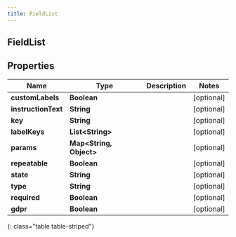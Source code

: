 ```yaml
---
title: FieldList
---
```

## FieldList


## Properties

| Name | Type | Description | Notes |
| ------------ | ------------- | ------------- | ------------- |
| **customLabels** | <!----><!---->**Boolean**<!----> |  |  [optional] |
| **instructionText** | <!----><!---->**String**<!----> |  |  [optional] |
| **key** | <!----><!---->**String**<!----> |  |  [optional] |
| **labelKeys** | <!----><!---->**List&lt;String&gt;**<!----> |  |  [optional] |
| **params** | <!----><!---->**Map&lt;String, Object&gt;**<!----> |  |  [optional] |
| **repeatable** | <!----><!---->**Boolean**<!----> |  |  [optional] |
| **state** | <!----><!---->**String**<!----> |  |  [optional] |
| **type** | <!----><!---->**String**<!----> |  |  [optional] |
| **required** | <!----><!---->**Boolean**<!----> |  |  [optional] |
| **gdpr** | <!----><!---->**Boolean**<!----> |  |  [optional] |
{: class="table table-striped"}



